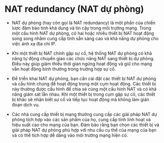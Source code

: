 # NAT redundancy (NAT dự phòng)

- NAT dự phòng (hay còn gọi là NAT redundancy) là một phần của chiến lược đảm bảo tính khả dụng và tin cậy trong môi trường mạng. Trong một cấu hình NAT dự phòng, có hai hoặc nhiều thiết bị NAT hoạt động song song nhằm cung cấp tính sẵn sàng cao và khả năng dự phòng cho việc ánh xạ địa chỉ IP.

- Khi một thiết bị NAT chính gặp sự cố, hệ thống NAT dự phòng có khả năng tự động chuyển giao các chức năng NAT sang thiết bị dự phòng. Điều này giúp giảm thiểu thời gian ngừng hoạt động và giữ cho mạng vẫn hoạt động bình thường trong trường hợp sự cố.

- Để triển khai NAT dự phòng, bạn cần cài đặt các thiết bị NAT dự phòng và cấu hình chúng để hoạt động trong một cụm hoạt động. Các thiết bị này thường được cấu hình để chia sẻ cùng một cấu hình NAT và có khả năng giám sát lẫn nhau. Khi một thiết bị trong cụm gặp sự cố, các thiết bị khác sẽ nhận biết sự cố và tiếp tục hoạt động mà không làm gián đoạn dịch vụ.

- Các nhà cung cấp thiết bị mạng thường cung cấp các giải pháp NAT dự phòng tích hợp vào các sản phẩm của họ, cung cấp tính linh hoạt và hiệu suất cao cho mạng của bạn. Đảm bảo rằng bạn chọn các thiết bị và giải pháp NAT dự phòng phù hợp với nhu cầu cụ thể của mạng của bạn và có thể tích hợp dễ dàng vào môi trường mạng hiện có.



